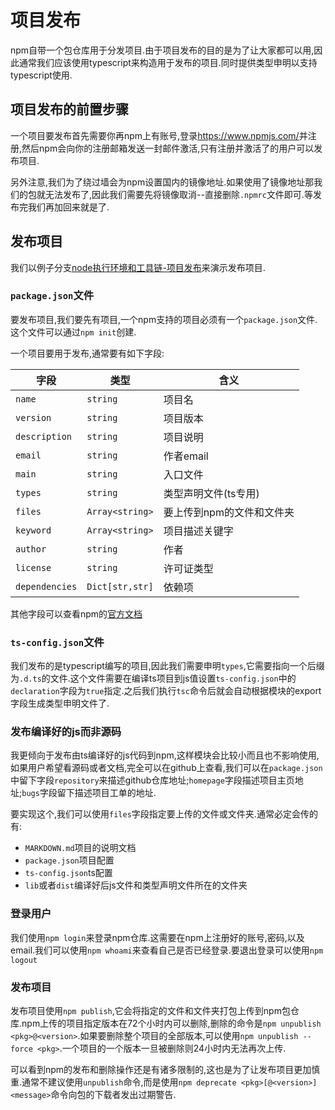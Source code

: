 
# 项目发布

npm自带一个包仓库用于分发项目.由于项目发布的目的是为了让大家都可以用,因此通常我们应该使用typescript来构造用于发布的项目.同时提供类型申明以支持typescript使用.

## 项目发布的前置步骤

一个项目要发布首先需要你再npm上有账号,登录<https://www.npmjs.com/>并注册,然后npm会向你的注册邮箱发送一封邮件激活,只有注册并激活了的用户可以发布项目.

另外注意,我们为了绕过墙会为npm设置国内的镜像地址.如果使用了镜像地址那我们的包就无法发布了,因此我们需要先将镜像取消--直接删除`.npmrc`文件即可.等发布完我们再加回来就是了.

## 发布项目

我们以例子分支[node执行环境和工具链-项目发布](https://github.com/hsz1273327/TutorialForJavascript/tree/node%E6%89%A7%E8%A1%8C%E7%8E%AF%E5%A2%83%E5%92%8C%E5%B7%A5%E5%85%B7%E9%93%BE-%E9%A1%B9%E7%9B%AE%E5%8F%91%E5%B8%83)来演示发布项目.

### `package.json`文件

要发布项目,我们要先有项目,一个npm支持的项目必须有一个`package.json`文件.这个文件可以通过`npm init`创建.

一个项目要用于发布,通常要有如下字段:

字段|类型|含义
---|---|---
`name`|`string`|项目名
`version`|`string`|项目版本
`description`|`string`|项目说明
`email`|`string`|作者email
`main`|`string`|入口文件
`types`|`string`|类型声明文件(ts专用)
`files`|`Array<string>`|要上传到npm的文件和文件夹
`keyword`|`Array<string>`|项目描述关键字
`author`|`string`|作者
`license`|`string`|许可证类型
`dependencies`|`Dict[str,str]`|依赖项

其他字段可以查看npm的[官方文档](https://www.npmjs.cn/files/package.json/)

### `ts-config.json`文件

我们发布的是typescript编写的项目,因此我们需要申明`types`,它需要指向一个后缀为`.d.ts`的文件.这个文件需要在编译ts项目到js值设置`ts-config.json`中的`declaration`字段为`true`指定.之后我们执行`tsc`命令后就会自动根据模块的export字段生成类型申明文件了.

### 发布编译好的js而非源码

我更倾向于发布由ts编译好的js代码到npm,这样模块会比较小而且也不影响使用,如果用户希望看源码或者文档,完全可以在github上查看,我们可以在`package.json`中留下字段`repository`来描述github仓库地址;`homepage`字段描述项目主页地址;`bugs`字段留下描述项目工单的地址.

要实现这个,我们可以使用`files`字段指定要上传的文件或文件夹.通常必定会传的有:

+ `MARKDOWN.md`项目的说明文档
+ `package.json`项目配置
+ `ts-config.json`ts配置
+ `lib`或者`dist`编译好后js文件和类型声明文件所在的文件夹

### 登录用户

我们使用`npm login`来登录npm仓库.这需要在npm上注册好的账号,密码,以及email.我们可以使用`npm whoami`来查看自己是否已经登录.要退出登录可以使用`npm logout`

### 发布项目

发布项目使用`npm publish`,它会将指定的文件和文件夹打包上传到npm包仓库.npm上传的项目指定版本在72个小时内可以删除,删除的命令是`npm unpublish <pkg>@<version>`.如果要删除整个项目的全部版本,可以使用`npm unpublish --force <pkg>`.一个项目的一个版本一旦被删除则24小时内无法再次上传.

可以看到npm的发布和删除操作还是有诸多限制的,这也是为了让发布项目更加慎重.通常不建议使用`unpublish`命令,而是使用`npm deprecate <pkg>[@<version>] <message>`命令向包的下载者发出过期警告.
